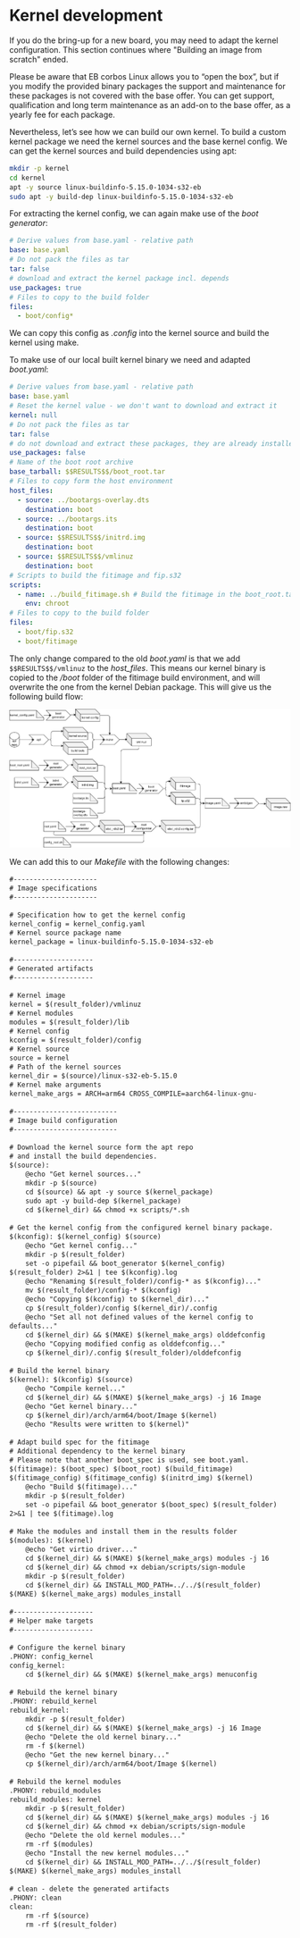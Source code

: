 # Kernel development

If you do the bring-up for a new board, you may need to adapt the kernel configuration.
This section continues where "Building an image from scratch" ended.

Please be aware that EB corbos Linux allows you to “open the box”, but if you modify the provided binary packages the support and maintenance for these packages is not covered with the base offer.
You can get support, qualification and long term maintenance as an add-on to the base offer, as a yearly fee for each package.

Nevertheless, let’s see how we can build our own kernel.
To build a custom kernel package we need the kernel sources and the base kernel config.
We can get the kernel sources and build dependencies using apt:

```bash
mkdir -p kernel
cd kernel
apt -y source linux-buildinfo-5.15.0-1034-s32-eb
sudo apt -y build-dep linux-buildinfo-5.15.0-1034-s32-eb
```

For extracting the kernel config, we can again make use of the _boot generator_:

```yaml
# Derive values from base.yaml - relative path
base: base.yaml
# Do not pack the files as tar
tar: false
# download and extract the kernel package incl. depends
use_packages: true
# Files to copy to the build folder
files:
  - boot/config*
```

We can copy this config as _.config_ into the kernel source and build the kernel using make.

To make use of our local built kernel binary we need and adapted _boot.yaml_:

```yaml
# Derive values from base.yaml - relative path
base: base.yaml
# Reset the kernel value - we don't want to download and extract it
kernel: null
# Do not pack the files as tar
tar: false
# do not download and extract these packages, they are already installed in the boot_root.tar
use_packages: false
# Name of the boot root archive
base_tarball: $$RESULTS$$/boot_root.tar
# Files to copy form the host environment
host_files:
  - source: ../bootargs-overlay.dts
    destination: boot
  - source: ../bootargs.its
    destination: boot
  - source: $$RESULTS$$/initrd.img
    destination: boot
  - source: $$RESULTS$$/vmlinuz
    destination: boot
# Scripts to build the fitimage and fip.s32
scripts:
  - name: ../build_fitimage.sh # Build the fitimage in the boot_root.tar environment
    env: chroot
# Files to copy to the build folder
files:
  - boot/fip.s32
  - boot/fitimage
```

The only change compared to the old _boot.yaml_ is that we add ``$$RESULTS$$/vmlinuz`` to the _host_files_. This means our kernel binary is copied to the _/boot_ folder of the fitimage build environment, and will overwrite the one from the kernel Debian package.
This will give us the following build flow:

![S32G2](../assets/S32G2_kernel.png)

We can add this to our _Makefile_ with the following changes:

```make
#---------------------
# Image specifications
#---------------------

# Specification how to get the kernel config
kernel_config = kernel_config.yaml
# Kernel source package name
kernel_package = linux-buildinfo-5.15.0-1034-s32-eb

#--------------------
# Generated artifacts
#--------------------

# Kernel image
kernel = $(result_folder)/vmlinuz
# Kernel modules
modules = $(result_folder)/lib
# Kernel config
kconfig = $(result_folder)/config
# Kernel source
source = kernel
# Path of the kernel sources
kernel_dir = $(source)/linux-s32-eb-5.15.0
# Kernel make arguments
kernel_make_args = ARCH=arm64 CROSS_COMPILE=aarch64-linux-gnu-

#--------------------------
# Image build configuration
#--------------------------

# Download the kernel source form the apt repo
# and install the build dependencies.
$(source):
    @echo "Get kernel sources..."
    mkdir -p $(source)
    cd $(source) && apt -y source $(kernel_package)
    sudo apt -y build-dep $(kernel_package)
    cd $(kernel_dir) && chmod +x scripts/*.sh

# Get the kernel config from the configured kernel binary package.
$(kconfig): $(kernel_config) $(source)
    @echo "Get kernel config..."
    mkdir -p $(result_folder)
    set -o pipefail && boot_generator $(kernel_config) $(result_folder) 2>&1 | tee $(kconfig).log
    @echo "Renaming $(result_folder)/config-* as $(kconfig)..."
    mv $(result_folder)/config-* $(kconfig)
    @echo "Copying $(kconfig) to $(kernel_dir)..."
    cp $(result_folder)/config $(kernel_dir)/.config
    @echo "Set all not defined values of the kernel config to defaults..."
    cd $(kernel_dir) && $(MAKE) $(kernel_make_args) olddefconfig
    @echo "Copying modified config as olddefconfig..."
    cp $(kernel_dir)/.config $(result_folder)/olddefconfig

# Build the kernel binary
$(kernel): $(kconfig) $(source)
    @echo "Compile kernel..."
    cd $(kernel_dir) && $(MAKE) $(kernel_make_args) -j 16 Image
    @echo "Get kernel binary..."
    cp $(kernel_dir)/arch/arm64/boot/Image $(kernel)
    @echo "Results were written to $(kernel)"

# Adapt build spec for the fitimage
# Additional dependency to the kernel binary
# Please note that another boot_spec is used, see boot.yaml.
$(fitimage): $(boot_spec) $(boot_root) $(build_fitimage) $(fitimage_config) $(fitimage_config) $(initrd_img) $(kernel)
    @echo "Build $(fitimage)..."
    mkdir -p $(result_folder)
    set -o pipefail && boot_generator $(boot_spec) $(result_folder) 2>&1 | tee $(fitimage).log

# Make the modules and install them in the results folder
$(modules): $(kernel)
    @echo "Get virtio driver..."
    cd $(kernel_dir) && $(MAKE) $(kernel_make_args) modules -j 16
    cd $(kernel_dir) && chmod +x debian/scripts/sign-module
    mkdir -p $(result_folder)
    cd $(kernel_dir) && INSTALL_MOD_PATH=../../$(result_folder) $(MAKE) $(kernel_make_args) modules_install

#--------------------
# Helper make targets
#--------------------

# Configure the kernel binary
.PHONY: config_kernel
config_kernel:
    cd $(kernel_dir) && $(MAKE) $(kernel_make_args) menuconfig

# Rebuild the kernel binary
.PHONY: rebuild_kernel
rebuild_kernel:
    mkdir -p $(result_folder)
    cd $(kernel_dir) && $(MAKE) $(kernel_make_args) -j 16 Image
    @echo "Delete the old kernel binary..."
    rm -f $(kernel)
    @echo "Get the new kernel binary..."
    cp $(kernel_dir)/arch/arm64/boot/Image $(kernel)

# Rebuild the kernel modules
.PHONY: rebuild_modules 
rebuild_modules: kernel
    mkdir -p $(result_folder)
    cd $(kernel_dir) && $(MAKE) $(kernel_make_args) modules -j 16
    cd $(kernel_dir) && chmod +x debian/scripts/sign-module
    @echo "Delete the old kernel modules..."
    rm -rf $(modules)
    @echo "Install the new kernel modules..."
    cd $(kernel_dir) && INSTALL_MOD_PATH=../../$(result_folder) $(MAKE) $(kernel_make_args) modules_install

# clean - delete the generated artifacts
.PHONY: clean
clean:
    rm -rf $(source)
    rm -rf $(result_folder)
```

